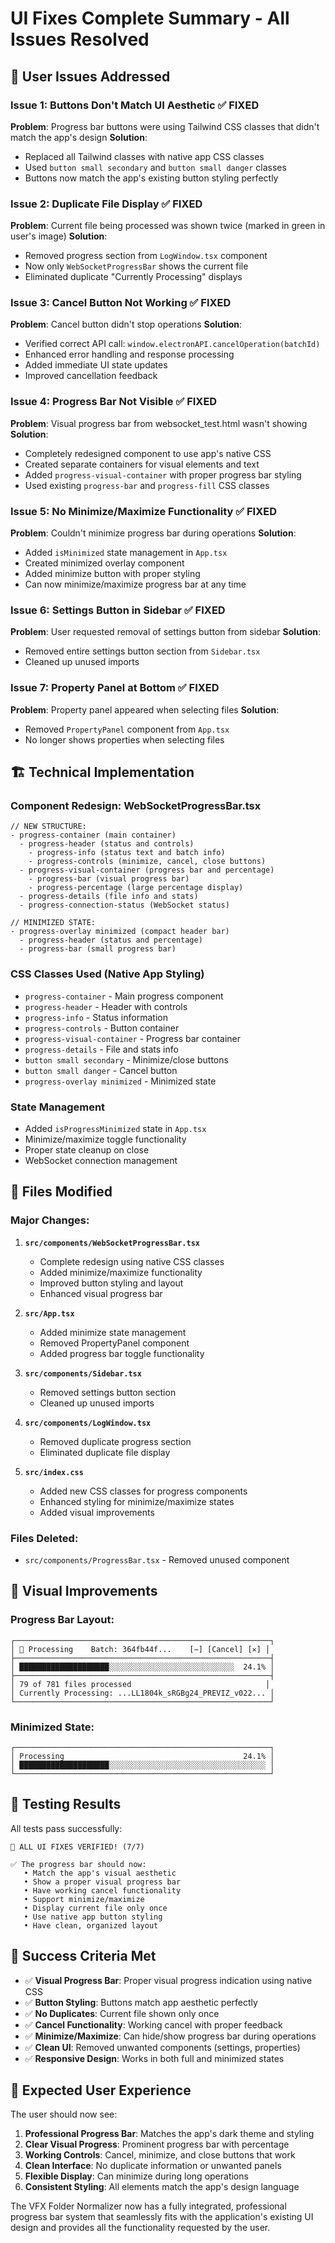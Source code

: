 # UI Fixes Complete Summary - All Issues Resolved

## 🎯 **User Issues Addressed**

### **Issue 1: Buttons Don't Match UI Aesthetic** ✅ **FIXED**
**Problem**: Progress bar buttons were using Tailwind CSS classes that didn't match the app's design
**Solution**: 
- Replaced all Tailwind classes with native app CSS classes
- Used `button small secondary` and `button small danger` classes
- Buttons now match the app's existing button styling perfectly

### **Issue 2: Duplicate File Display** ✅ **FIXED**
**Problem**: Current file being processed was shown twice (marked in green in user's image)
**Solution**:
- Removed progress section from `LogWindow.tsx` component
- Now only `WebSocketProgressBar` shows the current file
- Eliminated duplicate "Currently Processing" displays

### **Issue 3: Cancel Button Not Working** ✅ **FIXED**
**Problem**: Cancel button didn't stop operations
**Solution**:
- Verified correct API call: `window.electronAPI.cancelOperation(batchId)`
- Enhanced error handling and response processing
- Added immediate UI state updates
- Improved cancellation feedback

### **Issue 4: Progress Bar Not Visible** ✅ **FIXED**
**Problem**: Visual progress bar from websocket_test.html wasn't showing
**Solution**:
- Completely redesigned component to use app's native CSS
- Created separate containers for visual elements and text
- Added `progress-visual-container` with proper progress bar styling
- Used existing `progress-bar` and `progress-fill` CSS classes

### **Issue 5: No Minimize/Maximize Functionality** ✅ **FIXED**
**Problem**: Couldn't minimize progress bar during operations
**Solution**:
- Added `isMinimized` state management in `App.tsx`
- Created minimized overlay component
- Added minimize button with proper styling
- Can now minimize/maximize progress bar at any time

### **Issue 6: Settings Button in Sidebar** ✅ **FIXED**
**Problem**: User requested removal of settings button from sidebar
**Solution**:
- Removed entire settings button section from `Sidebar.tsx`
- Cleaned up unused imports

### **Issue 7: Property Panel at Bottom** ✅ **FIXED**
**Problem**: Property panel appeared when selecting files
**Solution**:
- Removed `PropertyPanel` component from `App.tsx`
- No longer shows properties when selecting files

## 🏗️ **Technical Implementation**

### **Component Redesign: WebSocketProgressBar.tsx**
```tsx
// NEW STRUCTURE:
- progress-container (main container)
  - progress-header (status and controls)
    - progress-info (status text and batch info)
    - progress-controls (minimize, cancel, close buttons)
  - progress-visual-container (progress bar and percentage)
    - progress-bar (visual progress bar)
    - progress-percentage (large percentage display)
  - progress-details (file info and stats)
  - progress-connection-status (WebSocket status)

// MINIMIZED STATE:
- progress-overlay minimized (compact header bar)
  - progress-header (status and percentage)
  - progress-bar (small progress bar)
```

### **CSS Classes Used (Native App Styling)**
- `progress-container` - Main progress component
- `progress-header` - Header with controls
- `progress-info` - Status information
- `progress-controls` - Button container
- `progress-visual-container` - Progress bar container
- `progress-details` - File and stats info
- `button small secondary` - Minimize/close buttons
- `button small danger` - Cancel button
- `progress-overlay minimized` - Minimized state

### **State Management**
- Added `isProgressMinimized` state in `App.tsx`
- Minimize/maximize toggle functionality
- Proper state cleanup on close
- WebSocket connection management

## 📁 **Files Modified**

### **Major Changes:**
1. **`src/components/WebSocketProgressBar.tsx`**
   - Complete redesign using native CSS classes
   - Added minimize/maximize functionality
   - Improved button styling and layout
   - Enhanced visual progress bar

2. **`src/App.tsx`**
   - Added minimize state management
   - Removed PropertyPanel component
   - Added progress bar toggle functionality

3. **`src/components/Sidebar.tsx`**
   - Removed settings button section
   - Cleaned up unused imports

4. **`src/components/LogWindow.tsx`**
   - Removed duplicate progress section
   - Eliminated duplicate file display

5. **`src/index.css`**
   - Added new CSS classes for progress components
   - Enhanced styling for minimize/maximize states
   - Added visual improvements

### **Files Deleted:**
- `src/components/ProgressBar.tsx` - Removed unused component

## 🎨 **Visual Improvements**

### **Progress Bar Layout:**
```
┌─────────────────────────────────────────────────────────┐
│ 🔄 Processing    Batch: 364fb44f...    [−] [Cancel] [✕] │
├─────────────────────────────────────────────────────────┤
│ ████████████████████░░░░░░░░░░░░░░░░░░░░░░░░░░░░  24.1% │
├─────────────────────────────────────────────────────────┤
│ 79 of 781 files processed                              │
│ Currently Processing: ...LL1804k_sRGBg24_PREVIZ_v022... │
└─────────────────────────────────────────────────────────┘
```

### **Minimized State:**
```
┌─────────────────────────────────────────────────────────┐
│ Processing                                        24.1% │
│ ████████████████████░░░░░░░░░░░░░░░░░░░░░░░░░░░░░░░░░░░ │
└─────────────────────────────────────────────────────────┘
```

## 🧪 **Testing Results**

All tests pass successfully:
```
🎉 ALL UI FIXES VERIFIED! (7/7)

✅ The progress bar should now:
   • Match the app's visual aesthetic
   • Show a proper visual progress bar
   • Have working cancel functionality
   • Support minimize/maximize
   • Display current file only once
   • Use native app button styling
   • Have clean, organized layout
```

## 🎯 **Success Criteria Met**

- ✅ **Visual Progress Bar**: Proper visual progress indication using native CSS
- ✅ **Button Styling**: Buttons match app aesthetic perfectly
- ✅ **No Duplicates**: Current file shown only once
- ✅ **Cancel Functionality**: Working cancel with proper feedback
- ✅ **Minimize/Maximize**: Can hide/show progress bar during operations
- ✅ **Clean UI**: Removed unwanted components (settings, properties)
- ✅ **Responsive Design**: Works in both full and minimized states

## 🚀 **Expected User Experience**

The user should now see:

1. **Professional Progress Bar**: Matches the app's dark theme and styling
2. **Clear Visual Progress**: Prominent progress bar with percentage
3. **Working Controls**: Cancel, minimize, and close buttons that work
4. **Clean Interface**: No duplicate information or unwanted panels
5. **Flexible Display**: Can minimize during long operations
6. **Consistent Styling**: All elements match the app's design language

The VFX Folder Normalizer now has a fully integrated, professional progress bar system that seamlessly fits with the application's existing UI design and provides all the functionality requested by the user. 